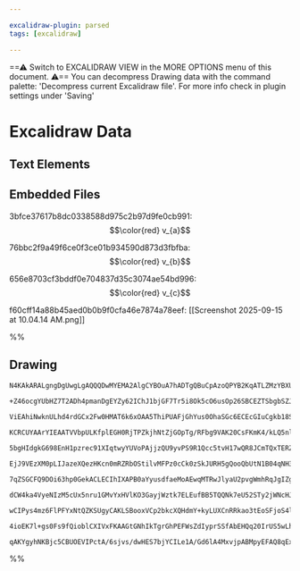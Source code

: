 ```yaml
---

excalidraw-plugin: parsed
tags: [excalidraw]

---
```

==⚠  Switch to EXCALIDRAW VIEW in the MORE OPTIONS menu of this document. ⚠== You can decompress Drawing data with the command palette: 'Decompress current Excalidraw file'. For more info check in plugin settings under 'Saving'


# Excalidraw Data

## Text Elements
## Embedded Files
3bfce37617b8dc0338588d975c2b97d9fe0cb991: $$\color{red} v_{a}$$

76bbc2f9a49f6ce0f3ce01b934590d873d3fbfba: $$\color{red} v_{b}$$

656e8703cf3bddf0e704837d35c3074ae54bd996: $$\color{red} v_{c}$$

f60cff14a88b45aed0b0b9f0cfa46e7874a78eef: [[Screenshot 2025-09-15 at 10.04.14 AM.png]]

%%
## Drawing
```compressed-json
N4KAkARALgngDgUwgLgAQQQDwMYEMA2AlgCYBOuA7hADTgQBuCpAzoQPYB2KqATLZMzYBXUtiRoIACyhQ4zZAHoFAc0JRJQgEYA6bGwC2CgF7N6hbEcK4OCtptbErHALRY8RMpWdx8Q1TdIEfARcZgRmBShcZQUebQB2bQBWGjoghH0EDihmbgBtcDBQMBKIEm4IAHEAMXoATgBHABFKgCVUkshYRArCfWikflLMbmcANiTtAGYeAAZ4qfieeNmp

+Z46ocgYUbHZ7T2ADh4pmanDgEYZy62IChJ1bjGF7Tr5i8Ok5cO6usOp26SBCEZTSbgbSZJWZXE5jNY8JJQsa3azKYLcWa3ZhQUhsADWCAAwmx8GxSBUcdZmHBcIFsh1SppcNg8cpcUIOMRiaTyRJKRxqbSslAGZAAGaEfD4ADKsHREkkzI0gVFEGxuIJAHUHpJuBcsTj8QhZTB5ehBB5VezQRxwrk0PrCpA2DTsGodg7ZpinRB2Zzbcx7agOEIp

ViEAhiNwknULhd4rdGCx2Fw0HMAT6k6xOAA5ThiPUAFjGhYus0OhaSGc6ECEcGIuCgkb18SS8TqVdWYwuY2RPsIzCa6SbUbQYoIYVubOEcAAksQg3kALq3TTCTkAUWCmWyi5XPqIHDx3BDYYPbBZzbHE4QtwlwXnFTFe2wYrFF0LuEOh00ldwkdmTRALqMVZlfXBiwQeJDniT9oIjMVVWYdxxFQApOjAR0MIuJ19xrQhOSwCpcFmCBCgAXyGYpSn

KCRCUYAArYIEAATVVbpULKfplEGH0RjTPZkjhNtZjGOpTg/RFbg9VAK20CsFKmK4/kLQ5nlue5iEeB0kkBYFQRFT0UQ4NFUO9Gt1SNbkyQqABiL0HNI1dmVZP0uRJGy+XIAUaTpEU70lGU5U4xVsGVXiLMNLUdT1A0NWNYKKgtcpbmtSQAyDLDShdZl3T1L1UvXYgMpPUN8HDK9UGeN4+xrLMUyeWrSnq3N81Qi4EXLOpllLW46wbEcWzbDt4Xjc

5bgHIdgkG698EnH1pzrec91XIqtwyYUVoPAjjzQU9yvPS9R1Qcc5tvH17wQR8JCmTQxTERZu3iTRDmIbBVnOJJv2IOpW2wHhNF+n6xQQMDAdjJCUPyJ1MK2TDcImwj+PQXALlVMVyEya7gzKg1GyEIMIEQTkCOUVVsFxOBSqlCiqP7Y7awAGQoXAAEEoHiMnbg43puIi4ZuCmKtXhU9toTU4spJ9GS1ISQspkLOpC3iD8FY+JrIE07TeCyyAgRBM

EjJ9VEzXM0pLIJazeXQezHKcn0mRZRbOStilvMFPz0cCk0zSkJURH5gQooQbUtN1B04qNH3OOSqNCr8dK7Vin0crdWB8rNyA3JKvbcZ9MJKsLHgxm/RMmGzVNUBjMvk1ajgC09DYxNLG4fX6xtKvjYbOx4b8pk2ftB2HSrTvmmtFrnBd8jwxk1u3Tbp9uQ9dpxs8a1JI7uFH86a0u7GIHiMZNE0f6xTqCCQLGMRZjFKZr4uQGFZjWZiBgqZiCmMU

7qZSGCFQ9DOi63hp0GekACLECIhIXAPB0aYyusdfaeMoAEwqMTRwJlyaU2pvgWmhRqJgIZgARSEAAeQ4AAaVaIQgAquxeAnE+gDFVMjeWUxXg8EVkLWCEwlJJA1hAGWdRtAdTmPMQ+iwvRJELBpGKaZdZSH0obVAZZjKmQxJHS2HlrYQFto5VUjtXJFVdl5KkvlhReylNHCooVwpIWDqHbW8iLYJVNDHEkKUfRpRzso24qc8qekzr6Iq3jEH5wjM

dCW4ka4VyeNIzM5cUx5nru1GMvYxHVlKO3GayjWztk7ELEufBB5TQQNk7eU52STy2jWNcHJiDrR3DkRe20jzYKXheAkx1ykXUlPAioEwxgIBgqsV8t1iDEFAlBWYqlFgfySNgNYsF/xSM0D9OoYxf5mgASUIBOEQGIwgcjCAuApiwNwFjBBedIr40Jmg0mmCXTYIouAPCxy4BwFlB3bg1FoBAkyBUBspBjxDAYIQBAFAABCLlnbuR5HZN8CLEIgu

wCIPys4mz6FlPFYxNtQZKSUgyCAKLSBooxVCp2bkcXQHdmY+kyLUXCnRRkao3tEoSFjoS4lpKMhYqNA48OvB6UksZRi3lBIrHsvcXHQoRKGXZCZfoVowgbRJwjjKrlIqMgkNdP45RBV1VyqgAq6onAoDVHOZKGSTVZXCvlRik12RpSECMO1a1Gq7UZAACpYCgKzIgyhK4QGCGKfyBrbVGtFVEUgvqSVsAoECXAly16QHdRGjIG5OSs1jfGkIDNaS

4ioEK7l+gs0Fs9fQioblCXIVxFKAAGtGNhIkTgrGhPEFWsZdIyprSSfAbEHQq20IrUS5wLhfXllIuJpQjBsAMN8zMBAhDtW0OWfuJxcGlFTQqpVdTvFBLqYStkJAnUuvBGbCAR7iCygQFTNAXbSiXoALJsAgRm3AmhghdJvCCy9OL8EQAhSSBmpBlBMgABQ8HjNQHWCYYPQf2EkAAlKqVoCBlChlpJW0DuAINrGgycTEvA8OoAQ8hjdKbDVioQNq

qAKYgyhNKBjc5CBUOEVIPctA/6sjvs/dwHES7bjYCILe1A/Gd6lA4MxvjpABMpyEFAQ8qExPkYgHYBiCBsA5GlJJuAz7X2SY/SPb9MrmS0cYJ62d+B501h5uy9ImmGqCYJlAAw5aei52TZADenSt7GfXqEX1DnzOWaeSUci4BKJ0EukGYA4XyJAA
```
%%